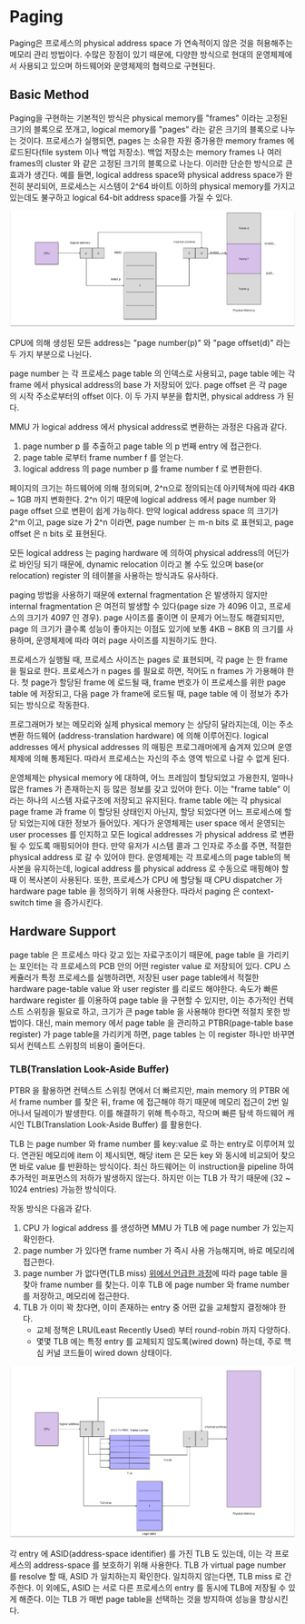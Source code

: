 # Paging

Paging은 프로세스의 physical address space 가 연속적이지 않은 것을 허용해주는 메모리 관리 방법이다. 수많은 장점이 있기 때문에, 다양한 방식으로 현대의 운영체제에서 사용되고 있으며 하드웨어와 운영체제의 협력으로 구현된다.

## Basic Method

Paging을 구현하는 기본적인 방식은 physical memory를 "frames" 이라는 고정된 크기의 블록으로 쪼개고, logical memory를 "pages" 라는 같은 크기의 블록으로 나누는 것이다. 프로세스가 실행되면, pages 는 소유한 자원 중가용한 memory frames 에 로드된다(file system 이나 백업 저장소). 백업 저장소는 memory frames 나 여러 frames의 cluster 와 같은 고정된 크기의 블록으로 나눈다. 이러한 단순한 방식으로 큰 효과가 생긴다. 예를 들면, logical address space와 physical address space가 완전히 분리되어, 프로세스는 시스템이 2^64 바이트 이하의 physical memory를 가지고 있는데도 불구하고 logical 64-bit address space를 가질 수 있다.

![paging hardware](../image/paging-hardware.png)

CPU에 의해 생성된 모든 address는 "page number(p)" 와 "page offset(d)" 라는 두 가지 부분으로 나뉜다. 

page number 는 각 프로세스 page table 의 인덱스로 사용되고, page table 에는 각 frame 에서 physical address의 base 가 저장되어 있다. page offset 은 각 page 의 시작 주소로부터의 offset 이다. 이 두 가지 부분을 합치면, physical address 가 된다.

MMU 가 logical address 에서 physical address로 변환하는 과정은 다음과 같다.

1. page number p 를 추출하고 page table 의 p 번째 entry 에 접근한다.
2. page table 로부터 frame number f 를 얻는다.
3. logical address 의 page number p 를 frame number f 로 변환한다.

페이지의 크기는 하드웨어에 의해 정의되며, 2^n으로 정의되는데 아키텍쳐에 따라 4KB ~ 1GB 까지 변화한다. 2^n 이기 때문에 logical address 에서 page number 와 page offset 으로 변환이 쉽게 가능하다. 만약 logical address space 의 크기가 2^m 이고, page size 가 2^n 이라면, page number 는 m-n bits 로 표현되고, page offset 은 n bits 로 표현된다.

모든 logical address 는 paging hardware 에 의하여 physical address의 어딘가로 바인딩 되기 때문에, dynamic relocation 이라고 볼 수도 있으며 base(or relocation) register 의 테이블을 사용하는 방식과도 유사하다.

paging 방법을 사용하기 때문에 external fragmentation 은 발생하지 않지만 internal fragmentation 은 여전히 발생할 수 있다(page size 가 4096 이고, 프로세스의 크기가 4097 인 경우). page 사이즈를 줄이면 이 문제가 어느정도 해결되지만, page 의 크기가 클수록 성능이 좋아지는 이점도 있기에 보통 4KB ~ 8KB 의 크기를 사용하며, 운영체제에 따라 여러 page 사이즈를 지원하기도 한다.

프로세스가 실행될 때, 프로세스 사이즈는 pages 로 표현되며, 각 page 는 한 frame 을 필요로 한다. 프로세스가 n pages 를 필요로 하면, 적어도 n frames 가 가용해야 한다. 첫 page가 할당된 frame 에 로드될 때, frame 번호가 이 프로세스를 위한 page table 에 저장되고, 다음 page 가 frame에 로드될 때, page table 에 이 정보가 추가되는 방식으로 작동한다. 

프로그래머가 보는 메모리와 실제 physical memory 는 상당히 달라지는데, 이는 주소 변환 하드웨어 (address-translation hardware) 에 의해 이루어진다. logical addresses 에서 physical addresses 의 매핑은 프로그래머에게 숨겨져 있으며 운영체제에 의해 통제된다. 따라서 프로세스는 자신의 주소 영역 밖으로 나갈 수 없게 된다.

운영체제는 physical memory 에 대하여, 어느 프레임이 할당되었고 가용한지, 얼마나 많은 frames 가 존재하는지 등 많은 정보를 갖고 있어야 한다. 이는 "frame table" 이라는 하나의 시스템 자료구조에 저장되고 유지된다. frame table 에는 각 physical page frame 과 frame 이 할당된 상태인지 아닌지, 할당 되었다면 어느 프로세스에 할당 되었는지에 대한 정보가 들어있다. 게다가 운영체제는 user space 에서 운영되는 user processes 를 인지하고 모든 logical addresses 가 physical address 로 변환될 수 있도록 매핑되어야 한다. 만약 유저가 시스템 콜과 그 인자로 주소를 주면, 적절한 physical address 로 갈 수 있어야 한다. 운영체제는 각 프로세스의 page table의 복사본을 유지하는데, logical address 를 physical address 로 수동으로 매핑해야 할 때 이 복사본이 사용된다. 또한, 프로세스가 CPU 에 할당될 때 CPU dispatcher 가 hardware page table 을 정의하기 위해 사용한다. 따라서 paging 은 context-switch time 을 증가시킨다.

## Hardware Support

page table 은 프로세스 마다 갖고 있는 자료구조이기 때문에, page table 을 가리키는 포인터는 각 프로세스의 PCB 안의 어떤 register value 로 저장되어 있다. CPU 스케쥴러가 특정 프로세스를 실행하려면, 저장된 user page table에서 적절한 hardware page-table value 와 user register 를 리로드 해야한다. 속도가 빠른 hardware register 를 이용하여 page table 을 구현할 수 있지만, 이는 추가적인 컨텍스트 스위칭을 필요로 하고, 크기가 큰 page table 을 사용해야 한다면 적절치 못한 방법이다. 대신, main memory 에서 page table 을 관리하고 PTBR(page-table base register) 가 page table을 가리키게 하면, page tables 는 이 register 하나만 바꾸면 되서 컨텍스트 스위칭의 비용이 줄어든다.

### TLB(Translation Look-Aside Buffer)

PTBR 을 활용하면 컨텍스트 스위칭 면에서 더 빠르지만, main memory 의 PTBR 에서 frame number 를 찾은 뒤, frame 에 접근해야 하기 때문에 메모리 접근이 2번 일어나서 딜레이가 발생한다. 이를 해결하기 위해 특수하고, 작으며 빠른 탐색 하드웨어 캐시인 TLB(Translation Look-Aside Buffer) 를 활용한다.

TLB 는 page number 와 frame number 를 key:value 로 하는 entry로 이루어져 있다. 연관된 메모리에 item 이 제시되면, 해당 item 은 모든 key 와 동시에 비교되어 찾으면 바로 value 를 반환하는 방식이다. 최신 하드웨어는 이 instruction을 pipeline 하여 추가적인 퍼포먼스의 저하가 발생하지 않는다. 하지만 이는 TLB 가 작기 때문에 (32 ~ 1024 entries) 가능한 방식이다.

작동 방식은 다음과 같다.

1. CPU 가 logical address 를 생성하면 MMU 가 TLB 에 page number 가 있는지 확인한다. 
2. page number 가 있다면 frame number 가 즉시 사용 가능해지며, 바로 메모리에 접근한다.
3. page number 가 없다면(TLB miss) [위에서 언급한 과정](#basic-hardware)에 따라 page table 을 찾아 frame number 를 찾는다. 이후 TLB 에 page number 와 frame number 를 저장하고, 메모리에 접근한다.
4. TLB 가 이미 꽉 찼다면, 이미 존재하는 entry 중 어떤 값을 교체할지 결정해야 한다. 
   - 교체 정책은 LRU(Least Recently Used) 부터 round-robin 까지 다양하다.
   - 몇몇 TLB 에는 특정 entry 를 교체되지 않도록(wired down) 하는데, 주로 핵심 커널 코드들이 wired down 상태이다.

![TLB with physical memory](../image/physical-memory-with-TLB.jpeg)

각 entry 에 ASID(address-space identifier) 를 가진 TLB 도 있는데, 이는 각 프로세스의 address-space 를 보호하기 위해 사용한다. TLB 가 virtual page number 를 resolve 할 때, ASID 가 일치하는지 확인한다. 일치하지 않는다면, TLB miss 로 간주한다. 이 외에도, ASID 는 서로 다른 프로세스의 entry 를 동시에 TLB에 저장될 수 있게 해준다. 이는 TLB 가 매번 page table을 선택하는 것을 방지하여 성능을 향상시킨다.
